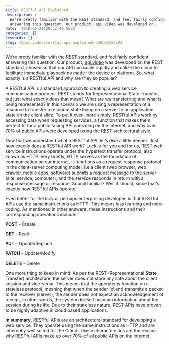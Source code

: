 ```yaml
---
title: RESTful API Explained
description: >-
  We’re pretty familiar with the REST standard, and feel fairly confident
  answering this question. Our product, api.video was developed on…
date: '2018-05-21T20:52:40.563Z'
categories: []
keywords: []
slug: /@api.video/restful-api-explained-e28c0e157c23
---
```


We’re pretty familiar with the REST standard, and feel fairly confident answering this question. Our product, [api.video](http://api.video) was developed on the REST standard, chosen so that our API can scale rapidly and utilize the cloud to facilitate immediate playback no matter the device or platform. So, what exactly is a RESTful API and why are they so popular?

A RESTful API is a standard approach to creating a web service communication protocol. REST stands for Representational State Transfer, but just what exactly does that mean? What are we transferring and what is being represented? In this scenario we are using a representation of a resource to transfer a resource state living on a server to an application state on the client slide. To put it even more simply, RESTful APIs work by accessing data when requesting services, a function that makes them perfect fit for a public facing API operating on the Internet, and why over 70% of public APIs were developed using the REST architectural style.

Now that we understand what a RESTful API, let’s dive a little deeper. Just how exactly does a RESTful API work? Luckily for you and for us, REST web service instructions operate under the hypertext transfer protocol, also known as HTTP. Very briefly, HTTP serves as the foundation of communication on our internet. It functions as a request-response protocol in the client-server computing model, i.e a client (web browser, web crawler, mobile apps, software) submits a request message to the server (site, service, computer), and the service responds in return with a response message or resource. Sound familiar? Well it should, since that’s exactly how RESTful APIs operate!

Even better for the lazy or perhaps enterprising developer, is that RESTful APIs use the same instructions as HTTP. This means less learning and more coding. As mentioned in other answers, these instructions and their corresponding operations include:

**POST** - Create

**GET** - Read

**PUT** - Update/Replace

**PATCH** - Update/Modify

**DELETE** - Delete

One more thing to keep in mind: As per the RE**S**T (Representational **State** Transfer) architecture, the server does not store any sate about the client session and vice-versa. This means that the operations function on a stateless protocol, meaning that when the sender (client) transmits a packet to the receiver (server), the sender does not expect an acknowledgement of receipt, in other words, the system doesn’t maintain information about the session during its life. Due to their stateless nature, REST APIs have proven to be highly adaptive in cloud based applications.

**In summary,** RESTful APIs are an architectural standard for developing a web service. They operate using the same instructions as HTTP and are inherently well suited for the Cloud. These characteristics are the reason why RESTful APIs make up over 70% of all public APIs on the internet.